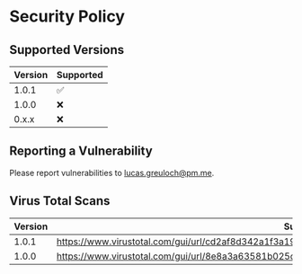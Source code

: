 # Security Policy

## Supported Versions

| Version | Supported          |
|---------|--------------------|
| 1.0.1   | :white_check_mark: |
| 1.0.0   | :x:                |
| 0.x.x   | :x:                |

## Reporting a Vulnerability

Please report vulnerabilities to lucas.greuloch@pm.me.

## Virus Total Scans

| Version | Supported                                                                                            |
|---------|------------------------------------------------------------------------------------------------------|
| 1.0.1   | https://www.virustotal.com/gui/url/cd2af8d342a1f3a19d78a9751d14a42e13020deb602781ccd4f30cc327085f93  |
| 1.0.0   | https://www.virustotal.com/gui/url/8e8a3a63581b025c9bb50ea48dc21faea88c22f55790a0e485fc257be89ab03a  |